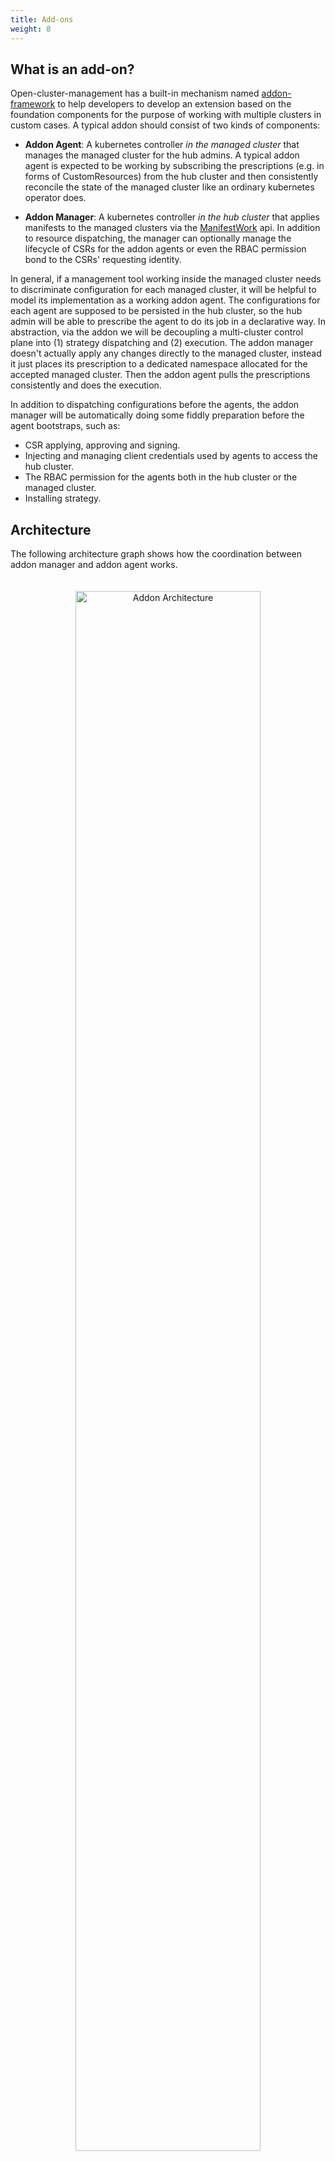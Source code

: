 ```yaml
---
title: Add-ons
weight: 8
---
```




## What is an add-on?

Open-cluster-management has a built-in mechanism named [addon-framework](https://github.com/open-cluster-management-io/addon-framework)
to help developers to develop an extension based on the foundation components
for the purpose of working with multiple clusters in custom cases. A typical
addon should consist of two kinds of components:

- __Addon Agent__: A kubernetes controller *in the managed cluster* that manages
  the managed cluster for the hub admins. A typical addon agent is expected to
  be working by subscribing the prescriptions (e.g. in forms of CustomResources)
  from the hub cluster and then consistently reconcile the state of the managed
  cluster like an ordinary kubernetes operator does.

- __Addon Manager__: A kubernetes controller *in the hub cluster* that applies
  manifests to the managed clusters via the [ManifestWork](../manifestwork)
  api. In addition to resource dispatching, the manager can optionally manage
  the lifecycle of CSRs for the addon agents or even the RBAC permission bond
  to the CSRs' requesting identity.

In general, if a management tool working inside the managed cluster needs to
discriminate configuration for each managed cluster, it will be helpful to model
its implementation as a working addon agent. The configurations for each agent
are supposed to be persisted in the hub cluster, so the hub admin will be able
to prescribe the agent to do its job in a declarative way. In abstraction, via
the addon we will be decoupling a multi-cluster control plane into (1) strategy
dispatching and (2) execution. The addon manager doesn't actually apply any
changes directly to the managed cluster, instead it just places its prescription
to a dedicated namespace allocated for the accepted managed cluster. Then the
addon agent pulls the prescriptions consistently and does the execution.

In addition to dispatching configurations before the agents, the addon manager
will be automatically doing some fiddly preparation before the agent bootstraps,
such as:

- CSR applying, approving and signing.
- Injecting and managing client credentials used by agents to access the hub
  cluster.
- The RBAC permission for the agents both in the hub cluster or the managed
  cluster.
- Installing strategy.

## Architecture

The following architecture graph shows how the coordination between addon manager
and addon agent works.

<div style="text-align: center; padding: 20px;">
   <img src="/addon-architecture.png" alt="Addon Architecture" style="margin: 0 auto; width: 80%">
</div>

## Add-on enablement

From a user's perspective, to install the addon to the hub cluster the hub admin
should register a globally-unique `ClusterManagementAddon` resource as a singleton
placeholder in the hub cluster. For instance, the [helloworld](https://github.com/open-cluster-management-io/addon-framework/tree/main/examples/helloworld)
add-on can be registered to the hub cluster by creating:

```yaml
apiVersion: addon.open-cluster-management.io/v1alpha1
kind: ClusterManagementAddOn
metadata:
  name: helloworld
spec:
  addOnMeta:
    displayName: helloworld
```

### Enable the add-on manually
The addon manager running on the hub is taking responsibility of configuring the
installation of addon agents for each managed cluster. When a user wants to enable
the add-on for a certain managed cluster, the user should create a
`ManagedClusterAddOn` resource on the cluster namespace. The name of the
`ManagedClusterAddOn` should be the same name of the corresponding
`ClusterManagementAddon`. For instance, the following example enables `helloworld`
add-on in "cluster1":

```yaml
apiVersion: addon.open-cluster-management.io/v1alpha1
kind: ManagedClusterAddOn
metadata:
  name: helloworld
  namespace: cluster1
spec:
  installNamespace: helloworld
```

### Enable the add-on automatically
If the addon is developed with [automatic installation](https://open-cluster-management.io/developer-guides/addon/#automatic-installation),
which support [auto-install by cluster discovery](#auto-install-by-cluster-discovery),
then the `ManagedClusterAddOn` will be created for all managed cluster namespaces
automatically, or be created for the selected managed cluster namespaces automatically.

### Enable the add-on by install strategy
If the addon is developed following the guidelines mentioned in [managing the add-on agent lifecycle by addon-manager](https://open-cluster-management.io/developer-guides/addon/#managing-the-add-on-agent-lifecycle-by-addon-manager),
the user can define an `installStrategy` in the `ClusterManagementAddOn`
to specify on which clusters the `ManagedClusterAddOn` should be enabled. Details see [install strategy](#install-strategy).

### Add-on healthiness

The healthiness of the addon instances are visible when we list the addons via
kubectl:

```shell
$ kubectl get managedclusteraddon -A
NAMESPACE   NAME                     AVAILABLE   DEGRADED   PROGRESSING
<cluster>   <addon>                  True
```

The addon agent are expected to report its healthiness periodically as long as it's
running. Also the versioning of the addon agent can be reflected in the resources
optionally so that we can control the upgrading the agents progressively.

### Clean the add-ons
Last but not least, a neat uninstallation of the addon is also supported by simply
deleting the corresponding `ClusterManagementAddon` resource from the hub cluster
which is the "root" of the whole addon. The OCM platform will automatically sanitize
the hub cluster for you after the uninstalling by removing all the components either
in the hub cluster or in the manage clusters.

## Add-on lifecycle management

### Install strategy
`InstallStrategy` represents that related `ManagedClusterAddOns` should be installed
on certain clusters. For example, the following example enables the `helloworld`
add-on on clusters with the aws label.

```yaml
apiVersion: addon.open-cluster-management.io/v1alpha1
kind: ClusterManagementAddOn
metadata:
  name: helloworld
  annotations:
    addon.open-cluster-management.io/lifecycle: "addon-manager"
spec:
  addOnMeta:
    displayName: helloworld
  installStrategy:
    type: Placements
    placements:
    - name: placement-aws
      namespace: default
```

```yaml
apiVersion: cluster.open-cluster-management.io/v1beta1
kind: Placement
metadata:
  name: placement-aws
  namespace: default
spec:
  predicates:
    - requiredClusterSelector:
        claimSelector:
          matchExpressions:
            - key: platform.open-cluster-management.io
              operator: In
              values:
                - aws
```

### Rollout strategy

With the rollout strategy defined in the `ClusterManagementAddOn` API, users can
control the upgrade behavior of the addon when there are changes in the
[configurations](#add-on-configurations).

For example, if the add-on user updates the "deploy-config" and wants to apply
the change to the add-ons to a "canary" [decision group](https://open-cluster-management.io/concepts/placement/#decision-strategy) first. If all the add-on
upgrade successfully, then upgrade the rest of clusters progressively per cluster
at a rate of 25%. The rollout strategy can be defined as follows:

```yaml
apiVersion: addon.open-cluster-management.io/v1alpha1
kind: ClusterManagementAddOn
metadata:
  name: helloworld
  annotations:
    addon.open-cluster-management.io/lifecycle: "addon-manager"
spec:
  addOnMeta:
    displayName: helloworld
  installStrategy:
    type: Placements
    placements:
    - name: placement-aws
      namespace: default
      configs:
      - group: addon.open-cluster-management.io
        resource: addondeploymentconfigs
        name: deploy-config
        namespace: open-cluster-management
      rolloutStrategy:
        type: Progressive
        progressive:
          mandatoryDecisionGroups:
          - groupName: "prod-canary-west"
          - groupName: "prod-canary-east"
          maxConcurrency: 25%
          minSuccessTime: 5m
          progressDeadline: 10m
          maxFailures: 2
```

In the above example with type `Progressive`, once user updates the "deploy-config", controller
will rollout on the clusters in `mandatoryDecisionGroups` first, then rollout on the other
clusters with the rate defined in `maxConcurrency`.

- `minSuccessTime` is a "soak" time, means the controller will wait for 5 minutes when a cluster
reach a successful state and `maxFailures` isn't breached. If, after this 5 minutes interval, the
workload status remains successful, the rollout progresses to the next.
- `progressDeadline` means the controller will wait for a maximum of 10 minutes for the workload to
reach a successful state. If, the workload fails to achieve success within 10 minutes, the controller
stops waiting, marking the workload as "timeout," and includes it in the count of `maxFailures`.
- `maxFailures` means the controller can tolerate update to 2 clusters with failed status,
once `maxFailures` is breached, the rollout will stop.

Currently add-on supports 3 types of [rolloutStrategy](https://github.com/open-cluster-management-io/api/blob/main/cluster/v1alpha1/types_rolloutstrategy.go),
they are `All`, `Progressive` and `ProgressivePerGroup`, for more info regards the rollout strategies
check the [Rollout Strategy](https://open-cluster-management.io/concepts/placement/#rollout-strategy) document.

## Add-on configurations

### Default configurations

In `ClusterManagementAddOn`, `spec.supportedConfigs` is a list of configuration
types supported by add-on. `defaultConfig` represents the namespace and name of
the default add-on configuration. In scenario where all add-ons have a same
configuration.

In the below example, add-ons on all the clusters will use "default-deploy-config".

```yaml
apiVersion: addon.open-cluster-management.io/v1alpha1
kind: ClusterManagementAddOn
metadata:
  name: helloworld
  annotations:
    addon.open-cluster-management.io/lifecycle: "addon-manager"
spec:
  addOnMeta:
    displayName: helloworld
  supportedConfigs:
  - defaultConfig:
      name: default-deploy-config
      namespace: open-cluster-management
    group: addon.open-cluster-management.io
    resource: addondeploymentconfigs
```

### Configurations per install strategy

In `ClusterManagementAddOn`, `spec.installStrategy.placements[].configs` list the
configuration of `ManagedClusterAddon` during installation. It will override the
[Default configurations](#default-configurations) on certain clusters.

In the below example, add-ons on clusters selected by `Placement` placement-aws will use "deploy-config"
and all the other add-ons still use "default-deploy-config".

```yaml
apiVersion: addon.open-cluster-management.io/v1alpha1
kind: ClusterManagementAddOn
metadata:
  name: helloworld
  annotations:
    addon.open-cluster-management.io/lifecycle: "addon-manager"
spec:
  addOnMeta:
    displayName: helloworld
  supportedConfigs:
  - defaultConfig:
      name: default-deploy-config
      namespace: open-cluster-management
    group: addon.open-cluster-management.io
    resource: addondeploymentconfigs
  installStrategy:
    type: Placements
    placements:
    - name: placement-aws
      namespace: default
      configs:
      - group: addon.open-cluster-management.io
        resource: addondeploymentconfigs
        name: deploy-config
        namespace: open-cluster-management
```

### Configurations per cluster

In `ManagedClusterAddOn`, `spec.configs` is a list of add-on configurations.
In scenario where the current add-on has its own configurations. It will override
the [Default configurations](#default-configurations) and
[Configurations per install strategy](#configurations-per-install-strategy) defined
in `ClusterManagementAddOn`.

In the below example, add-on on cluster1 will use "cluster1-deploy-config".

```yaml
apiVersion: addon.open-cluster-management.io/v1alpha1
kind: ManagedClusterAddOn
metadata:
  name: helloworld
  namespace: cluster1
spec:
  configs:
  - group: addon.open-cluster-management.io
    resource: addondeploymentconfigs
    name: cluster1-deploy-config
    namespace: open-cluster-management
```

### Supported configurations
Supported configurations is a list of configuration types that are allowed to override
the add-on configurations defined in ClusterManagementAddOn spec. They are listed in the
`ManagedClusterAddon` `status.supportedConfigs`, for example:

```yaml
apiVersion: addon.open-cluster-management.io/v1alpha1
kind: ManagedClusterAddOn
metadata:
  name: helloworld
  namespace: cluster1
spec:
...
status:
...
  supportedConfigs:
  - group: addon.open-cluster-management.io
    resource: addondeploymentconfigs
```

### Effective configurations

As the above described, there are 3 places to define the add-on configurations,
they have an override order and eventually only one takes effect. The final effective
configurations are listed in the `ManagedClusterAddOn` `status.configReferences`.

- `desiredConfig` record the desired config and it's spec hash.
- `lastAppliedConfig` record the config when the corresponding ManifestWork is
applied successfully.

For example:

```yaml
apiVersion: addon.open-cluster-management.io/v1alpha1
kind: ManagedClusterAddOn
metadata:
  name: helloworld
  namespace: cluster1
...
status:
...
  configReferences:
  - desiredConfig:
      name: cluster1-deploy-config
      namespace: open-cluster-management
      specHash: dcf88f5b11bd191ed2f886675f967684da8b5bcbe6902458f672277d469e2044
    group: addon.open-cluster-management.io
    lastAppliedConfig:
      name: cluster1-deploy-config
      namespace: open-cluster-management
      specHash: dcf88f5b11bd191ed2f886675f967684da8b5bcbe6902458f672277d469e2044
    lastObservedGeneration: 1
    name: cluster1-deploy-config
    resource: addondeploymentconfigs
```

## Examples

Here's a few examples of cases where we will need add-ons:

1. A tool to collect alert events in the managed cluster, and send to the hub
   cluster.
2. A network solution that uses the hub to share the network info and establish
   connection among managed clusters. See [cluster-proxy](https://github.com/open-cluster-management-io/cluster-proxy)
3. A tool to spread security policies to multiple clusters.

## Add-on framework

[Add-on framework](https://github.com/open-cluster-management-io/addon-framework)
provides a library for developers to develop an add-ons in open-cluster-management
more easily. Take a look at the [helloworld example](https://github.com/open-cluster-management-io/addon-framework/tree/main/examples/helloworld)
to understand how the add-on framework can be used.

### Custom signers

The original Kubernetes CSR api only supports three built-in signers:

- "kubernetes.io/kube-apiserver-client"
- "kubernetes.io/kube-apiserver-client-kubelet"
- "kubernetes.io/kubelet-serving"

However in some cases, we need to sign additional custom certificates for the
addon agents which is not used for connecting any kube-apiserver. The addon
manager can be serving as a custom CSR signer controller based on the
addon-framework's extensibility by implementing the signing logic. Note that
after successfully signing the certificates, the framework will also keep
rotating the certificates automatically for the addon.


### Hub credential injection

The addon manager developed base on [addon-framework](https://github.com/open-cluster-management-io/addon-framework)
will automatically persist the signed certificates as secret resource to the
managed clusters after signed by either original Kubernetes CSR controller or
custom signers. The injected secrets will be:

- For "kubernetes.io/kube-apiserver-client" signer, the name will be "<addon name>
  -hub-kubeconfig" with properties:
  - "kubeconfig": a kubeconfig file for accessing hub cluster with the addon's
    identity.
  - "tls.crt": the signed certificate.
  - "tls.key": the private key.
- For custom signer, the name will be "<addon name>-<signer name>-client-cert"
  with properties:
  - "tls.crt": the signed certificate.
  - "tls.key": the private key.

### Auto-install by cluster discovery

The addon manager can automatically install an addon to the managed clusters
upon discovering new clusters by setting the `InstallStrategy` from the
[addon-framework](https://github.com/open-cluster-management-io/addon-framework).
On the other hand, the admin can also manually install the addon for the
clusters by applying `ManagedClusterAddOn` into their cluster namespace.
